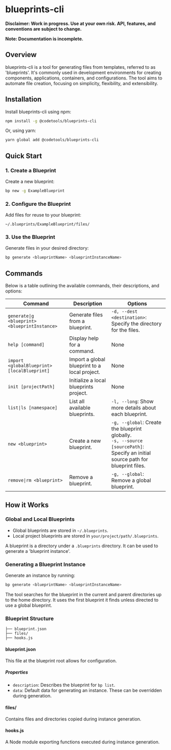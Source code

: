 # blueprints-cli

**Disclaimer: Work in progress. Use at your own risk. API, features, and conventions are subject to change.**

**Note: Documentation is incomplete.**

## Overview

blueprints-cli is a tool for generating files from templates, referred to as 'blueprints'. It's commonly used in development environments for creating components, applications, containers, and configurations. The tool aims to automate file creation, focusing on simplicity, flexibility, and extensibility.

## Installation

Install blueprints-cli using npm:

```bash
npm install -g @codetools/blueprints-cli
```

Or, using yarn:

```bash
yarn global add @codetools/blueprints-cli
```

## Quick Start

### 1. Create a Blueprint

Create a new blueprint:

```bash
bp new -g ExampleBlueprint
```

### 2. Configure the Blueprint

Add files for reuse to your blueprint:

```
~/.blueprints/ExampleBlueprint/files/
```

### 3. Use the Blueprint

Generate files in your desired directory:

```bash
bp generate <blueprintName> <blueprintInstanceName>
```

## Commands

Below is a table outlining the available commands, their descriptions, and options:

| Command | Description | Options |
| ------- | ----------- | ------- |
| `generate\|g <blueprint> <blueprintInstance>` | Generate files from a blueprint. | `-d, --dest <destination>`: Specify the directory for the files. |
| `help [command]` | Display help for a command. | None |
| `import <globalBlueprint> [localBlueprint]` | Import a global blueprint to a local project. | None |
| `init [projectPath]` | Initialize a local blueprints project. | None |
| `list\|ls [namespace]` | List all available blueprints. | `-l, --long`: Show more details about each blueprint. |
| `new <blueprint>` | Create a new blueprint. | `-g, --global`: Create the blueprint globally. <br> `-s, --source [sourcePath]`: Specify an initial source path for blueprint files. |
| `remove\|rm <blueprint>` | Remove a blueprint. | `-g, --global`: Remove a global blueprint. |

## How it Works

### Global and Local Blueprints

- Global blueprints are stored in `~/.blueprints`.
- Local project blueprints are stored in `your/project/path/.blueprints`.

A blueprint is a directory under a `.blueprints` directory. It can be used to generate a 'blueprint instance'.

### Generating a Blueprint Instance

Generate an instance by running:

```bash
bp generate <blueprintName> <blueprintInstanceName>
```

The tool searches for the blueprint in the current and parent directories up to the home directory. It uses the first blueprint it finds unless directed to use a global blueprint.

### Blueprint Structure

```
├── blueprint.json
├── files/
├── hooks.js
```

#### blueprint.json

This file at the blueprint root allows for configuration.

##### Properties

- `description`: Describes the blueprint for `bp list`.
- `data`: Default data for generating an instance. These can be overridden during generation.

#### files/

Contains files and directories copied during instance generation.

#### hooks.js

A Node module exporting functions executed during instance generation.
